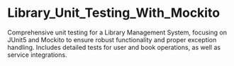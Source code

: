 # Library_Unit_Testing_With_Mockito
Comprehensive unit testing for a Library Management System, focusing on JUnit5 and Mockito to ensure robust functionality and proper exception handling. Includes detailed tests for user and book operations, as well as service integrations.
